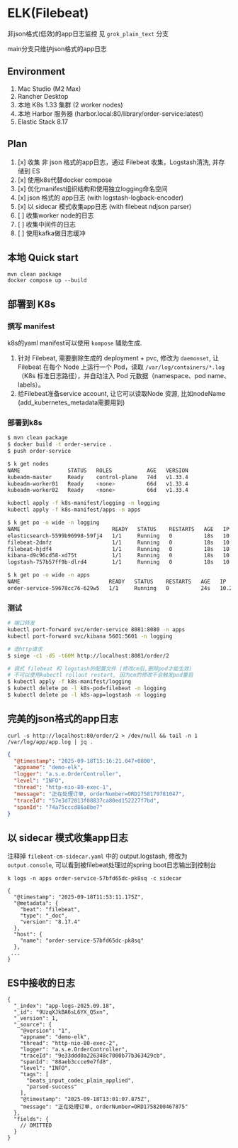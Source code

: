 
# ELK(Filebeat)

非json格式(低效)的app日志监控 见 `grok_plain_text` 分支

main分支只维护json格式的app日志

## Environment
1. Mac Studio (M2 Max)
2. Rancher Desktop
3. 本地 K8s 1.33 集群 (2 worker nodes)
4. 本地 Harbor 服务器 (harbor.local:80/library/order-service:latest)
5. Elastic Stack 8.17

## Plan
1. [x] 收集 非 json 格式的app日志，通过 Filebeat 收集，Logstash清洗, 并存储到 ES
2. [x] 使用k8s代替docker compose
3. [x] 优化manifest组织结构和使用独立logging命名空间
4. [x] json 格式的 app日志 (with logstash-logback-encoder)
5. [x] 以 sidecar 模式收集app日志 (with filebeat ndjson parser)
6. [ ] 收集worker node的日志
7. [ ] 收集中间件的日志
8. [ ] 使用kafka做日志缓冲

## 本地 Quick start
```shell
mvn clean package
docker compose up --build   
```

## 部署到 K8s

### 撰写 manifest
k8s的yaml manifest可以使用 `kompose` 辅助生成.

1. 针对 Filebeat, 需要删除生成的 deployment + pvc, 修改为 `daemonset`, 让 Filebeat 在每个 Node 上运行一个 Pod，读取 `/var/log/containers/*.log`（K8s 标准日志路径），并自动注入 Pod 元数据（namespace、pod name、labels）。
2. 给Filebeat准备service account, 让它可以读取Node 资源, 比如nodeName (add_kubernetes_metadata需要用到)


### 部署到k8s

```sh
$ mvn clean package
$ docker build -t order-service .
$ push order-service

$ k get nodes
NAME               STATUS   ROLES           AGE   VERSION
kubeadm-master     Ready    control-plane   74d   v1.33.4
kubeadm-worker01   Ready    <none>          66d   v1.33.4
kubeadm-worker02   Ready    <none>          66d   v1.33.4

kubectl apply -f k8s-manifest/logging -n logging
kubectl apply -f k8s-manifest/apps -n apps

$ k get po -o wide -n logging
NAME                             READY   STATUS    RESTARTS   AGE   IP             NODE               
elasticsearch-5599b96998-59fj4   1/1     Running   0          18s   10.244.1.220   kubeadm-worker01  
filebeat-2dmfz                   1/1     Running   0          18s   10.244.1.217   kubeadm-worker01 
filebeat-hjdf4                   1/1     Running   0          18s   10.244.2.164   kubeadm-worker02
kibana-d9c96cd58-xd75t           1/1     Running   0          18s   10.244.2.165   kubeadm-worker02 
logstash-757b57ff9b-dlrd4        1/1     Running   0          18s   10.244.1.218   kubeadm-worker01

$ k get po -o wide -n apps
NAME                            READY   STATUS    RESTARTS   AGE   IP             NODE             
order-service-59678cc76-629w5   1/1     Running   0          24s   10.244.2.166   kubeadm-worker02
```

### 测试

```sh
# 端口转发
kubectl port-forward svc/order-service 8081:8080 -n apps
kubectl port-forward svc/kibana 5601:5601 -n logging

# 造http请求
$ siege -c1 -d5 -t60M http://localhost:8081/order/2

# 调式 filebeat 和 logstash的配置文件 (修改cm后,删除pod才能生效)
# 不可以使用kubectl rollout restart, 因为cm的修改不会触发pod重启
$ kubectl apply -f k8s-manifest/logging
$ kubectl delete po -l k8s-pod=filebeat -n logging
$ kubectl delete po -l k8s-app=logstash -n logging
```

## 完美的json格式的app日志

```shell
curl -s http://localhost:80/order/2 > /dev/null && tail -n 1 /var/log/app/app.log | jq .
```

```json
{
  "@timestamp": "2025-09-18T15:16:21.047+0800",
  "appname": "demo-elk",
  "logger": "a.s.e.OrderController",
  "level": "INFO",
  "thread": "http-nio-80-exec-1",
  "message": "正在处理订单, orderNumber=ORD1758179781047",
  "traceId": "57e3d72813f08837ca80ed152227f7bd",
  "spanId": "74a75cccd86a0be7"
}
```

## 以 sidecar 模式收集app日志
注释掉 `filebeat-cm-sidecar.yaml` 中的 output.logstash, 修改为 `output.console`, 可以看到被filebeat处理过的spring boot日志输出到控制台

```shell
k logs -n apps order-service-57bfd65dc-pk8sq -c sidecar

{
  "@timestamp": "2025-09-18T11:53:11.175Z",
  "@metadata": {
    "beat": "filebeat",
    "type": "_doc",
    "version": "8.17.4"
  },
  "host": {
    "name": "order-service-57bfd65dc-pk8sq"
  },
 ...
}
```


## ES中接收的日志

```json5
{
  "_index": "app-logs-2025.09.18",
  "_id": "9UzqXJkBA6sL6YX_QSxn",
  "_version": 1,
  "_source": {
    "@version": "1",
    "appname": "demo-elk",
    "thread": "http-nio-80-exec-2",
    "logger": "a.s.e.OrderController",
    "traceId": "9e33ddd0a226348c7000b77b363429cb",
    "spanId": "88aeb3ccce9e7fd8",
    "level": "INFO",
    "tags": [
      "beats_input_codec_plain_applied",
      "parsed-success"
    ],
    "@timestamp": "2025-09-18T13:01:07.875Z",
    "message": "正在处理订单, orderNumber=ORD1758200467875"
  },
  "fields": {
    // OMITTED
  }
}
```